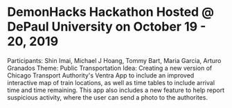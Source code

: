 # DemonHacks Hackathon Hosted @ DePaul University on October 19 - 20, 2019
Participants: Shin Imai, Michael J Hoang, Tommy Bart, Maria Garcia, Arturo Granados
Theme: Public Transportation
Idea: Creating a new version of Chicago Transport Authority's Ventra App to include an improved interactive map of train locations, as well as time tables to include arrival time and time remaining. This app also includes a new feature to help report suspicious activity, where the user can send a photo to the authorites.
